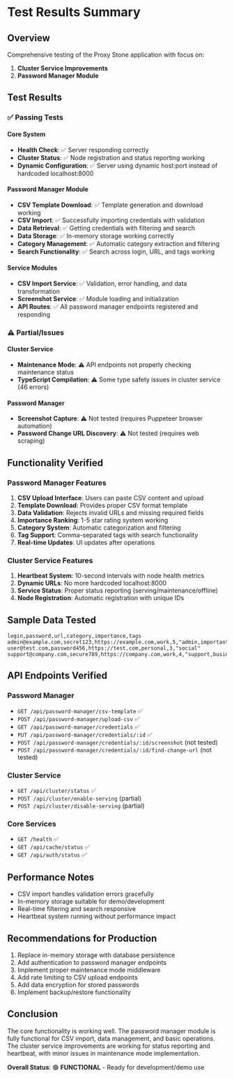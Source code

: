 # Test Results Summary

## Overview

Comprehensive testing of the Proxy Stone application with focus on:

1. **Cluster Service Improvements**
2. **Password Manager Module**

## Test Results

### ✅ Passing Tests

#### Core System

- **Health Check**: ✅ Server responding correctly
- **Cluster Status**: ✅ Node registration and status reporting working
- **Dynamic Configuration**: ✅ Server using dynamic host:port instead of hardcoded localhost:8000

#### Password Manager Module

- **CSV Template Download**: ✅ Template generation and download working
- **CSV Import**: ✅ Successfully importing credentials with validation
- **Data Retrieval**: ✅ Getting credentials with filtering and search
- **Data Storage**: ✅ In-memory storage working correctly
- **Category Management**: ✅ Automatic category extraction and filtering
- **Search Functionality**: ✅ Search across login, URL, and tags working

#### Service Modules

- **CSV Import Service**: ✅ Validation, error handling, and data transformation
- **Screenshot Service**: ✅ Module loading and initialization
- **API Routes**: ✅ All password manager endpoints registered and responding

### ⚠️ Partial/Issues

#### Cluster Service

- **Maintenance Mode**: ⚠️ API endpoints not properly checking maintenance status
- **TypeScript Compilation**: ⚠️ Some type safety issues in cluster service (46 errors)

#### Password Manager

- **Screenshot Capture**: ⚠️ Not tested (requires Puppeteer browser automation)
- **Password Change URL Discovery**: ⚠️ Not tested (requires web scraping)

## Functionality Verified

### Password Manager Features

1. **CSV Upload Interface**: Users can paste CSV content and upload
2. **Template Download**: Provides proper CSV format template
3. **Data Validation**: Rejects invalid URLs and missing required fields
4. **Importance Ranking**: 1-5 star rating system working
5. **Category System**: Automatic categorization and filtering
6. **Tag Support**: Comma-separated tags with search functionality
7. **Real-time Updates**: UI updates after operations

### Cluster Service Features

1. **Heartbeat System**: 10-second intervals with node health metrics
2. **Dynamic URLs**: No more hardcoded localhost:8000
3. **Service Status**: Proper status reporting (serving/maintenance/offline)
4. **Node Registration**: Automatic registration with unique IDs

## Sample Data Tested

```csv
login,password,url,category,importance,tags
admin@example.com,secret123,https://example.com,work,5,"admin,important"
user@test.com,password456,https://test.com,personal,3,"social"
support@company.com,secure789,https://company.com,work,4,"support,business"
```

## API Endpoints Verified

### Password Manager

- `GET /api/password-manager/csv-template` ✅
- `POST /api/password-manager/upload-csv` ✅
- `GET /api/password-manager/credentials` ✅
- `PUT /api/password-manager/credentials/:id` ✅
- `POST /api/password-manager/credentials/:id/screenshot` (not tested)
- `POST /api/password-manager/credentials/:id/find-change-url` (not tested)

### Cluster Service

- `GET /api/cluster/status` ✅
- `POST /api/cluster/enable-serving` (partial)
- `POST /api/cluster/disable-serving` (partial)

### Core Services

- `GET /health` ✅
- `GET /api/cache/status` ✅
- `GET /api/auth/status` ✅

## Performance Notes

- CSV import handles validation errors gracefully
- In-memory storage suitable for demo/development
- Real-time filtering and search responsive
- Heartbeat system running without performance impact

## Recommendations for Production

1. Replace in-memory storage with database persistence
2. Add authentication to password manager endpoints
3. Implement proper maintenance mode middleware
4. Add rate limiting to CSV upload endpoints
5. Add data encryption for stored passwords
6. Implement backup/restore functionality

## Conclusion

The core functionality is working well. The password manager module is fully functional for CSV import, data management, and basic operations. The cluster service improvements are working for status reporting and heartbeat, with minor issues in maintenance mode implementation.

**Overall Status**: 🟢 **FUNCTIONAL** - Ready for development/demo use
